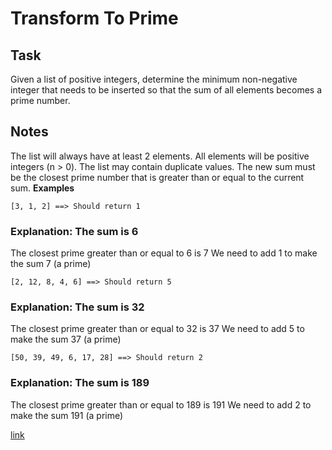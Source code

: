 # Transform To Prime
## Task
Given a list of positive integers, determine the minimum non-negative integer that needs to be inserted so that the sum of all elements becomes a prime number.

## Notes
The list will always have at least 2 elements.
All elements will be positive integers (n > 0).
The list may contain duplicate values.
The new sum must be the closest prime number that is greater than or equal to the current sum.
<strong>Examples</strong>
```
[3, 1, 2] ==> Should return 1  
```

### Explanation: The sum is 6
The closest prime greater than or equal to 6 is 7
We need to add 1 to make the sum 7 (a prime)
```
[2, 12, 8, 4, 6] ==> Should return 5  
```

### Explanation: The sum is 32
The closest prime greater than or equal to 32 is 37
We need to add 5 to make the sum 37 (a prime)
```
[50, 39, 49, 6, 17, 28] ==> Should return 2  
```

### Explanation: The sum is 189
The closest prime greater than or equal to 189 is 191
We need to add 2 to make the sum 191 (a prime)

[link](https://www.codewars.com/kata/5a946d9fba1bb5135100007c)